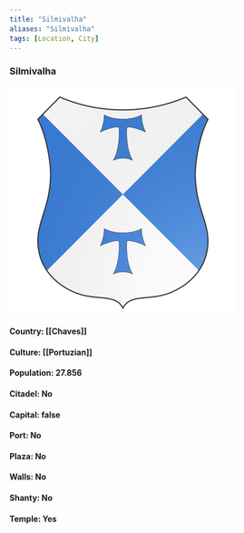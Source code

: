 ```yaml
---
title: "Silmivalha"
aliases: "Silmivalha"
tags: [Location, City]
---
```

### Silmivalha
![](attachment/b467a1fe82632109bafa724658657e6a.svg)

#### Country: [[Chaves]]

#### Culture: [[Portuzian]]

#### Population: 27.856

#### Citadel: No

#### Capital: false

#### Port: No

#### Plaza: No

#### Walls: No

#### Shanty: No

#### Temple: Yes

